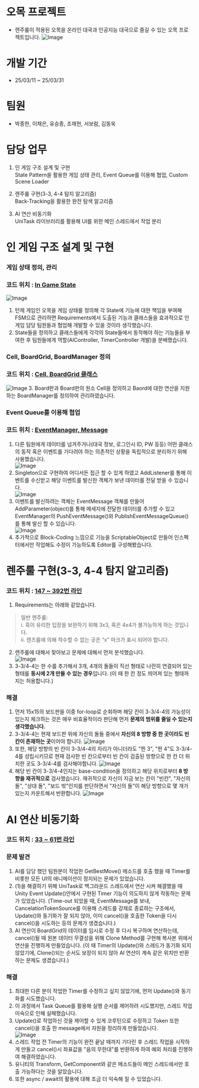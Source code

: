 # 오목 프로젝트
+ 렌주룰이 적용된 오목을 온라인 대국과 인공지능 대국으로 즐길 수 있는 오목 프로젝트입니다.
![Image](https://github.com/user-attachments/assets/783aa0ef-fde4-4d08-bf9f-f75fe660b436)

# 개발 기간
+ 25/03/11 ~ 25/03/31

# 팀원
+ 박종한, 이채은, 유승종, 조재현, 서보람, 김동욱

# 담당 업무
1. 인 게임 구조 설계 및 구현   
  State Pattern을 활용한 게임 상태 관리, Event Queue를 이용해 협업, Custom Scene Loader

2. 렌주룰 구현(3-3, 4-4 탐지 알고리즘)   
  Back-Tracking을 활용한 완전 탐색 알고리즘

3. AI 연산 비동기화   
  UniTask 라이브러리를 활용해 UI를 위한 메인 스레드에서 작업 분리

# 인 게임 구조 설계 및 구현
### 게임 상태 정의, 관리
### 코드 위치 : [In Game State](https://github.com/Omok-Team1/Omok/tree/ParkJongHan/Assets/01.%20Scripts/In%20Game/StateMachine/Game%20States/Game%20Play%20States)

![Image](https://github.com/user-attachments/assets/96348d68-e5d4-45b2-a540-83149de26e20)
1. 턴제 게임인 오목을 게임 상태를 정의해 각 State에 기능에 대한 책임을 부여해 FSM으로 관리하면 Requirements에서 도출된 기능과 클래스들을 효과적으로 인 게임 담당 팀원들과 협업해 개발할 수 있을 것이라 생각했습니다.
2. State들을 정의하고 클래스들에게 각각의 State들에서 동작해야 하는 기능들을 부여한 후 팀원들에게 역할(AIController, TimerController 개발)을 분배했습니다.

### Cell, BoardGrid, BoardManager 정의
### 코드 위치 : [Cell, BoardGrid 클래스](https://github.com/Omok-Team1/Omok/tree/ParkJongHan/Assets/01.%20Scripts/In%20Game/Grid)
![Image](https://github.com/user-attachments/assets/90710652-8e10-4b1a-81fd-6e9978b9cf4c)
3. Board판과 Board판의 원소 Cell을 정의하고 Baord에 대한 연산을 지원하는 BoardManager를 정의하여 관리하였습니다.

### Event Queue를 이용해 협업
### 코드 위치 : [EventManager, Message](https://github.com/Omok-Team1/Omok/tree/ParkJongHan/Assets/01.%20Scripts/Utill/EventQueue)
1. 다른 팀원에게 데이터를 넘겨주거나(대국 정보, 로그인시 ID, PW 등등) 어떤 클래스의 동작 혹은 이벤트를 기다려야 하는 의존적인 상황을 독립적으로 분리하기 위해 사용했습니다.   
![Image](https://github.com/user-attachments/assets/186cd4fe-063e-4892-a4c0-e20c176fc1e8)
2. Singleton으로 구현하여 어디서든 접근 할 수 있게 하였고 AddListener를 통해 이벤트를 수신받고 해당 이벤트를 발신한 객체가 보낸 데이터를 전달 받을 수 있습니다.   
![Image](https://github.com/user-attachments/assets/8596f824-680a-4e9d-b557-18ade3206d57)
3. 이벤트를 발신하려는 객체는 EventMessage 객체를 만들어 AddParameter<T>(object)를 통해 메세지에 전달한 데이터를 추가할 수 있고 EventManager의 PushEventMessage()와 PublishEventMessageQueue()를 통해 발신 할 수 있습니다.   
![Image](https://github.com/user-attachments/assets/7cc5c1f0-c58c-4eea-802a-d459bc4ffbba)
4. 추가적으로 Block-Coding 느낌으로 기능을 ScriptableObject로 만들어 인스펙터에서만 작업해도 수정이 가능하도록 Editor를 구성해봤습니다.

# 렌주룰 구현(3-3, 4-4 탐지 알고리즘)
### 코드 위치 : [147 ~ 392번 라인](https://github.com/Omok-Team1/Omok/blob/ParkJongHan/Assets/01.%20Scripts/In%20Game/ManagerController/BoardManager.cs#L147)
1. Requirements는 아래와 같았습니다.   
> 일반 렌주룰:   
> i. 흑이 유리한 입장을 보완하기 위해 3x3, 혹은 4x4가 불가능하게 하는 것입니다.   
> ii. 렌즈룰에 의해 착수할 수 없는 곳은 “x” 마크가 표시 되어야 합니다.
2. 렌주룰에 대해서 찾아보고 문제에 대해서 먼저 분석했습니다.   
![Image](https://github.com/user-attachments/assets/5bd9c02b-776f-4e8e-b46b-2beceef0a626)
3. 3-3/4-4는 한 수를 추가해서 3개, 4개의 돌들이 직선 형태로 나란히 연결되어 있는 형태를 **동시에 2개 만들 수 있는 경우**입니다. (이 때 한 칸 정도 띄어져 있는 형태까지는 허용합니다.)

### 해결
1. 먼저 15x15의 보드판을 이중 for-loop로 순회하며 해당 칸이 3-3/4-4의 가능성이 있는지 체크하는 것은 매우 비효율적이라 판단해 먼저 **문제의 범위를 줄일 수 있는지 생각했습니다.**
2. 3-3/4-4는 현재 보드판 위에 자신의 돌들 중에서 **자신의 8 방향 중 한 곳이라도 빈 칸이 존재하는 곳**이어야 합니다.
![Image](https://github.com/user-attachments/assets/0ad15912-66b2-4d90-b84c-70fad6161eeb)
3. 또한, 해당 방향의 빈 칸이 3-3/4-4의 자리가 아니더라도 "띈 3", "띈 4"도 3-3/4-4를 성립시키므로 현재 검사한 빈 칸으로부터 빈 칸이 검출된 방향으로 한 칸 더 위치한 곳도 3-3/4-4를 검사해야합니다.
![Image](https://github.com/user-attachments/assets/50da4458-5451-45b6-ad43-90c6177f326c)
4. 해당 빈 칸이 3-3/4-4인지는 base-condition을 정의하고 해당 위치로부터 **8 방향을 재귀적으로** 검사했습니다. 재귀적으로 자신이 지금 보는 칸이 "빈칸", "자신의 돌", "상대 돌", "보드 밖"인지를 판단하면서 "자신의 돌"이 해당 방향으로 몇 개가 있는지 카운트해서 반환합니다.
![Image](https://github.com/user-attachments/assets/41edabe8-64f4-465b-b67b-4f0b00b91526)

# AI 연산 비동기화
### 코드 위치 : [33 ~ 61번 라인](https://github.com/Omok-Team1/Omok/blob/ebbf28985b4fc2f2e9fbead82d168464d80e6e2b/Assets/01.%20Scripts/In%20Game/ManagerController/OpponentController.cs#L33)
### 문제 발견   
1. AI를 담당 했던 팀원분이 작업한 GetBestMove() 메소드를 호출 했을 때 Timer를 비롯한 모든 UI의 애니메이션이 정지되는 문제가 있었습니다.
2. (1)을 해결하기 위해 UniTask로 백그라운드 스레드에서 연산 시켜 해결했을 때 Unity Event Update()안에서 구현된 Timer 기능이 의도하지 않게 작동하는 문제가 있었습니다.
  (Time-out 되었을 때, EventMessage를 보내, CancelationTokenSource를 이용해 스레드를 강제로 종료하는 구조에서, Update()와 동기화가 잘 되지 않아, 이미 cancel()을 호출한 Token을 다시 cancel()을 시도하는 등의 문제가 생겼습니다.)
3. AI 연산이 BoardGrid의 데이터를 임시로 수정 후 다시 복구하며 연산하는데, cancel()될 때 원본 데이터 무결성을 위해 Clone Method를 구현해 복사본 위에서 연산을 진행하게 만들었습니다.
   (이 때 Timer의 Update()와 스레드가 동기화 되지 않았기에, Clone()되는 순서도 보장이 되지 않아 AI 연산이 계속 같은 위치만 반환하는 문제도 생겼습니다.) 

### 해결
1. 최대한 다른 분이 작업한 Timer를 수정하고 싶지 않았기에, 먼저 Update()와 동기화를 시도했습니다.
2. 이 과정에서 Task Queue를 활용해 실행 순서를 제어하려 시도했지만, 스레드 작업 미숙으로 인해 실패했습니다.
3. Update()로 작업하신 것을 제어할 수 있게 코루틴으로 수정하고 Token 또한 cancel()을 호출 한 message에서 자원을 정리하게 만들었습니다.   
![Image](https://github.com/user-attachments/assets/ecd7df82-ff07-40b4-8b22-d40474ccf39e)
4. 스레드 작업 전 Timer의 기능이 완전 끝날 때까지 기다린 후 스레드 작업을 시작하게 만들고 cancel()시 좌표값을 "음의 무한대"를 반환하게 하여 예외 처리를 진행하여 해결하였습니다.
5. 유니티의 Transform, GetComponent와 같은 메소드들이 메인 스레드에서만 호출 가능하다는 것을 알았습니다.
6. 또한 async / await의 활용에 대해 조금 더 익숙해 질 수 있었습니다.
